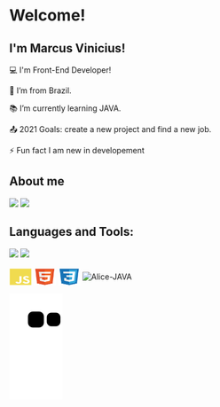 # Welcome!

 

## I'm Marcus Vinicius!

 

:computer: I'm Front-End Developer!

:house_with_garden: I’m from Brazil.

:books: I’m currently learning JAVA.

:outbox_tray: 2021 Goals: create a new project and find a new job.

⚡ Fun fact I am new in developement

## About me

 <div>
<a href="https://www.linkedin.com/in/marcus-vinicius-18762718a/" target="_blank"><img src="https://img.shields.io/badge/-LinkedIn-%230077B5?style=for-the-badge&logo=linkedin&logoColor=white" target="_blank"></a> 
<a href="https://www.instagram.com/mv.cullen0/?hl=pt-br" target="_blank"><img src="https://img.shields.io/badge/-Instagram-%23E4405F?style=for-the-badge&logo=instagram&logoColor=white" target="_blank"></a>

## Languages  and Tools:
<img height="180em" src="https://github-readme-stats.vercel.app/api?username=AliceCullen-html&show_icons=true&theme=dracula&include_all_commits=true&count_private=true"/>
  <img height="180em" src="https://github-readme-stats.vercel.app/api/top-langs/?username=AliceCullen-html&layout=compact&langs_count=7&theme=dracula"/>
</div>

<div style="display: inline_block"><br>
  <img align="center" alt="Alice-Js" height="30" width="40" src="https://raw.githubusercontent.com/devicons/devicon/master/icons/javascript/javascript-plain.svg">
 <img align="center" alt="Alice-HTML" height="30" width="40" src="https://raw.githubusercontent.com/devicons/devicon/master/icons/html5/html5-original.svg">
  <img align="center" alt="Alice-CSS" height="30" width="40" src="https://raw.githubusercontent.com/devicons/devicon/master/icons/css3/css3-original.svg">
 <img align="center" alt="Alice-JAVA" height="50" width="60" src="https://img.shields.io/badge/Java-ED8B00?style=for-the-badge&logo=java&logoColor=white">

  
</div>

![Snake animation](https://github.com/rafaballerini/rafaballerini/blob/output/github-contribution-grid-snake.svg)









